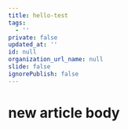 ```yaml
---
title: hello-test
tags:
  - ''
private: false
updated_at: ''
id: null
organization_url_name: null
slide: false
ignorePublish: false
---
```

# new article body
